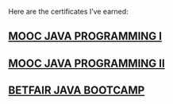 


Here are the certificates I’ve earned:

## [MOOC JAVA PROGRAMMING I](./certificate-java-programming-i.png)



## [MOOC JAVA PROGRAMMING II](./certificate-java-programming-ii.png)



## [BETFAIR JAVA BOOTCAMP](./Betfair-Java-Bootcamp.pdf)
